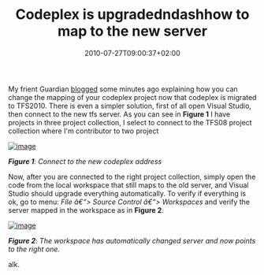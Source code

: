 ﻿---
title: "Codeplex is upgradedndashhow to map to the new server"
description: ""
date: 2010-07-27T09:00:37+02:00
draft: false
tags: [Tfs]
categories: [Team Foundation Server]
---
My frient Guardian [blogged](http://www.primordialcode.com/blog/post/update-tfs-workspace-codeplex-upgrade-tfs2010) some minutes ago explaining how you can change the mapping of your codeplex project now that codeplex is migrated to TFS2010. There is even a simpler solution, first of all open Visual Studio, then connect to the new tfs server. As you can see in  **Figure 1** I have projects in three project collection, I select to connect to the TFS08 project collection where I'm contributor to two project

[![image](https://www.codewrecks.com/blog/wp-content/uploads/2010/07/image_thumb19.png "image")](https://www.codewrecks.com/blog/wp-content/uploads/2010/07/image19.png)

 ***Figure 1***: *Connect to the new codeplex address*

Now, after you are connected to the right project collection, simply open the code from the local workspace that still maps to the old server, and Visual Studio should upgrade everything automatically. To verify if everything is ok, go to menu: *File â€“&gt; Source Control â€“&gt; Workspaces* and verify the server mapped in the workspace as in  **Figure 2**.

[![image](https://www.codewrecks.com/blog/wp-content/uploads/2010/07/image_thumb20.png "image")](https://www.codewrecks.com/blog/wp-content/uploads/2010/07/image20.png)

 ***Figure 2***: *The workspace has automatically changed server and now points to the right one.*

alk.
